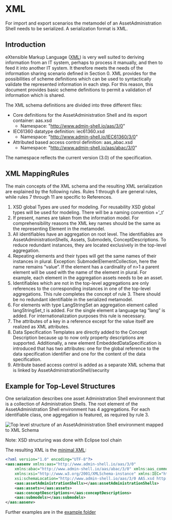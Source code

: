 # XML 
For import and export scenarios the metamodel of an AssetAdministration Shell needs to be serialized. A serialization format is XML. 

## Introduction
eXtensible Markup Language ([XML](https://www.w3.org/TR/2008/REC-xml-20081126/)) is very well suited to deriving information from an IT system, perhaps to process it manually, and then to feed it into another IT system. It therefore meets the needs of the information sharing scenario defined in Section 0. XML provides for the possibilities of scheme definitions which can be used to syntactically validate the represented information in each step. For this reason, this document provides basic scheme definitions to permit a validation of information which is shared.

The XML schema definitions are divided into three different files:
- Core definitions for the AssetAdministration Shell and its export container: aas.xsd
  - Namespace: "http://www.admin-shell.io/aas/3/0"
- IEC61360 datatype definition: iec61360.xsd
  - Namespace: "http://www.admin-shell.io/IEC61360/3/0"
- Attributed based access control definition: aas_abac.xsd
  - Namespace: "http://www.admin-shell.io/aas/abac/3/0"

The namespace reflects the current version (3.0) of the specification.

## XML MappingRules
The main concepts of the XML schema and the resulting XML serialization are explained by the following rules. Rules 1 through 6 are general rules, while rules 7 through 11 are specific to References.

1. XSD global Types are used for modeling. For reusability XSD global types will be used for modeling. There will be a naming convention <informationModelName>+’_t’
2. If present, names are taken from the information model. For comprehensibility reasons the XML key names should be the same as the representing Element in the metamodel. 
3. All identifiables have an aggregation on root level. The identifiables are AssetAdministrationShells, Assets, Submodels, ConceptDescriptions. To reduce redundant instances, they are located exclusively in the top-level aggregation. 
4. Repeating elements and their types will get the same names of their instances in plural. Exception: SubmodelElementCollection, here the name remains “value”. If the element has a cardinality of n>1 a parent element will be used with the name of the element in plural. For example, each element in the aggregation assets needs to be an asset. 
5. Identifiables which are not in the top-level aggregations are only references to the corresponding instances in one of the top-level aggregations. This rule completes the concept of rule 3. There should be no redundant identifiable in the serialized metamodel. 
6. For elements with type LangStringSet an aggregation element called langStringSet_t is added. For the single element a language tag “lang” is added. For internationalization purposes this rule is necessary.
7.	The attributes of a key in a reference except for the value itself are realized as XML attributes.
8.	Data Specification Templates are directly added to the Concept Description because up to now only property descriptions are supported. Additionally, a new element EmbeddedDataSpecification is introduced that has two attributes: one for the global reference to the data specification identifier and one for the content of the data specification.
9. Attribute based access control is added as a separate XML schema that is linked by AssetAdministrationShell/security

## Example for Top-Level Structures
One serialization describes one asset Administration Shell environment that is a collection of Administration Shells. The root element of the AssetAdministration Shell environment has 4 aggregations. For each identifiable class, one aggregation is featured, as required by rule 3.
  
![Top level structure of an AssetAdministration Shell environment mapped to XML Schema](https://user-images.githubusercontent.com/1814815/147119644-81e19bbf-86cb-41f8-bc56-2f8aca4fb60e.png) 

Note: XSD structuring was done with Eclipse tool chain
  
The resulting XML is the [minimal XML](examples/minimum.xml):
```XML
<?xml version="1.0" encoding="UTF-8"?>
<aas:aasenv xmlns:aas="http://www.admin-shell.io/aas/3/0"
	xmlns:abac="http://www.admin-shell.io/aas/abac/3/0" xmlns:aas_common="http://www.admin-shell.io/aas_common/3/0"
	xmlns:xsi="http://www.w3.org/2001/XMLSchema-instance" xmlns:IEC="http://www.admin-shell.io/IEC61360/3/0"
	xsi:schemaLocation="http://www.admin-shell.io/aas/3/0 AAS.xsd http://www.admin-shell.io/IEC61360/3/0 IEC61360.xsd http://www.admin-shell.io/aas/abac/3/0 AAS_ABAC.xsd">
	<aas:assetAdministrationShells></aas:assetAdministrationShells>
	<aas:assets></aas:assets>
	<aas:conceptDescriptions></aas:conceptDescriptions>
	<aas:submodels></aas:submodels>
</aas:aasenv>
```  
  
Further examples are in the [example folder](examples)
